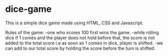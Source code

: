# dice-game
This is a simple dice game made using HTML, CSS and Javascript.

Rules of the game:
-one who scores 100 first wins the game.
-while rolling dice if 1 comes and the player does not hold before that, the score is not added to the total score i.e as soon as 1 comes in dice, player is shifted.
-we can add to our total score by holding the score before the turn is shifted.
